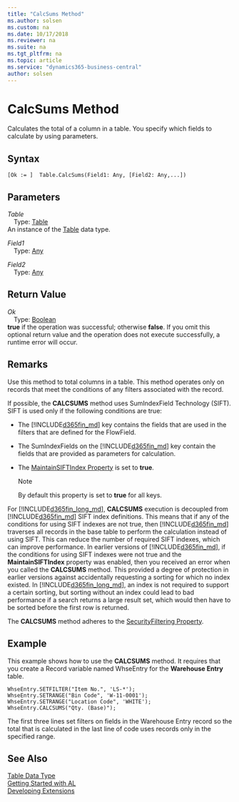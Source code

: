 ```yaml
---
title: "CalcSums Method"
ms.author: solsen
ms.custom: na
ms.date: 10/17/2018
ms.reviewer: na
ms.suite: na
ms.tgt_pltfrm: na
ms.topic: article
ms.service: "dynamics365-business-central"
author: solsen
---
```

[//]: # (START>DO_NOT_EDIT)
[//]: # (IMPORTANT:Do not edit any of the content between here and the END>DO_NOT_EDIT.)
[//]: # (Any modifications should be made in the .xml files in the ModernDev repo.)
# CalcSums Method
Calculates the total of a column in a table. You specify which fields to calculate by using parameters.

## Syntax
```
[Ok := ]  Table.CalcSums(Field1: Any, [Field2: Any,...])
```
## Parameters
*Table*  
&emsp;Type: [Table](table-data-type.md)  
An instance of the [Table](table-data-type.md) data type.  

*Field1*  
&emsp;Type: [Any](../any/any-data-type.md)  
  
*Field2*  
&emsp;Type: [Any](../any/any-data-type.md)  
  


## Return Value
*Ok*  
&emsp;Type: [Boolean](../boolean/boolean-data-type.md)  
**true** if the operation was successful; otherwise **false**.  If you omit this optional return value and the operation does not execute successfully, a runtime error will occur.    


[//]: # (IMPORTANT: END>DO_NOT_EDIT)

## Remarks  
 Use this method to total columns in a table. This method operates only on records that meet the conditions of any filters associated with the record.  

 If possible, the **CALCSUMS** method uses SumIndexField Technology \(SIFT\). SIFT is used only if the following conditions are true:  

-   The [!INCLUDE[d365fin_md](../includes/d365fin_md.md)] key contains the fields that are used in the filters that are defined for the FlowField.  

-   The SumIndexFields on the [!INCLUDE[d365fin_md](../includes/d365fin_md.md)] key contain the fields that are provided as parameters for calculation.  

-   The [MaintainSIFTIndex Property](../../properties/devenv-maintainsift-index-property.md) is set to **true**.  

    > [!NOTE]  
    >  By default this property is set to **true** for all keys.  

 For [!INCLUDE[d365fin_long_md](../includes/d365fin_long_md.md)], **CALCSUMS** execution is decoupled from [!INCLUDE[d365fin_md](../includes/d365fin_md.md)] SIFT index definitions. This means that if any of the conditions for using SIFT indexes are not true, then [!INCLUDE[d365fin_md](../includes/d365fin_md.md)] traverses all records in the base table to perform the calculation instead of using SIFT. This can reduce the number of required SIFT indexes, which can improve performance. In earlier versions of [!INCLUDE[d365fin_md](../includes/d365fin_md.md)], if the conditions for using SIFT indexes were not true and the **MaintainSIFTIndex** property was enabled, then you received an error when you called the **CALCSUMS** method. This provided a degree of protection in earlier versions against accidentally requesting a sorting for which no index existed. In [!INCLUDE[d365fin_long_md](../includes/d365fin_long_md.md)], an index is not required to support a certain sorting, but sorting without an index could lead to bad performance if a search returns a large result set, which would then have to be sorted before the first row is returned.  

 The **CALCSUMS** method adheres to the [SecurityFiltering Property](../../properties/devenv-securityfiltering-property.md). <!-- For more information about security filters, see [Record-Level Security](Record-Level-Security.md). -->

## Example  
 This example shows how to use the **CALCSUMS** method. It requires that you create a Record variable named WhseEntry for the **Warehouse Entry** table.  

```  
WhseEntry.SETFILTER("Item No.", 'LS-*');  
WhseEntry.SETRANGE("Bin Code", 'W-11-0001');  
WhseEntry.SETRANGE("Location Code", 'WHITE');  
WhseEntry.CALCSUMS("Qty. (Base)");  
```  

 The first three lines set filters on fields in the Warehouse Entry record so the total that is calculated in the last line of code uses records only in the specified range.  


## See Also
[Table Data Type](table-data-type.md)  
[Getting Started with AL](../../devenv-get-started.md)  
[Developing Extensions](../../devenv-dev-overview.md)
